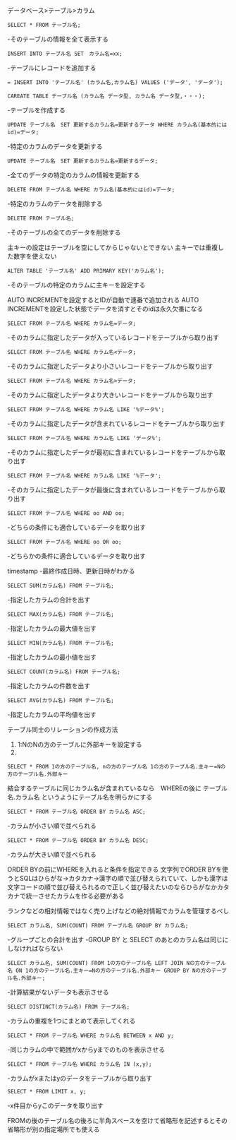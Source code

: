 
データベース>テーブル>カラム

```SQL:MySQL
SELECT * FROM テーブル名;
```
-そのテーブルの情報を全て表示する

```SQL:MySQL
INSERT INTO テーブル名 SET　カラム名=xx;
```
-テーブルにレコードを追加する

```SQL:MySQL
= INSERT INTO 'テーブル名' (カラム名,カラム名) VALUES ('データ', 'データ');
```

```SQL:MySQL
CAREATE TABLE テーブル名 (カラム名 データ型, カラム名 データ型,・・・);
```
-テーブルを作成する

```SQL:MySQL
UPDATE テーブル名　SET 更新するカラム名=更新するデータ WHERE カラム名(基本的にはid)=データ;
```
-特定のカラムのデータを更新する

```SQL:MySQL
UPDATE テーブル名　SET 更新するカラム名=更新するデータ;
```
-全てのデータの特定のカラムの情報を更新する

```SQL:MySQL
DELETE FROM テーブル名 WHERE カラム名(基本的にはid)=データ;
```
-特定のカラムのデータを削除する

```SQL:MySQL
DELETE FROM テーブル名;
```
-そのテーブルの全てのデータを削除する

主キーの設定はテーブルを空にしてからじゃないとできない
主キーでは重複した数字を使えない

```SQL:MySQL
ALTER TABLE 'テーブル名' ADD PRIMARY KEY('カラム名');
```
-そのテーブルの特定のカラムに主キーを設定する

AUTO INCREMENTを設定するとIDが自動で連番で追加される
AUTO INCREMENTを設定した状態でデータを消すとそのidは永久欠番になる

```SQL:MySQL
SELECT FROM テーブル名 WHERE カラム名=データ;
```
-そのカラムに指定したデータが入っているレコードをテーブルから取り出す

```SQL:MySQL
SELECT FROM テーブル名 WHERE カラム名<データ;
```
-そのカラムに指定したデータより小さいレコードをテーブルから取り出す

```SQL:MySQL
SELECT FROM テーブル名 WHERE カラム名>データ;
```
-そのカラムに指定したデータより大きいレコードをテーブルから取り出す

```SQL:MySQL
SELECT FROM テーブル名 WHERE カラム名 LIKE '%データ%';
```
-そのカラムに指定したデータが含まれているレコードをテーブルから取り出す

```SQL:MySQL
SELECT FROM テーブル名 WHERE カラム名 LIKE 'データ%';
```
-そのカラムに指定したデータが最初に含まれているレコードをテーブルから取り出す

```SQL:MySQL
SELECT FROM テーブル名 WHERE カラム名 LIKE '%データ';
```
-そのカラムに指定したデータが最後に含まれているレコードをテーブルから取り出す

```SQL:MySQL
SELECT FROM テーブル名 WHERE oo AND oo;
```
-どちらの条件にも適合しているデータを取り出す

```SQL:MySQL
SELECT FROM テーブル名 WHERE oo OR oo;
```
-どちらかの条件に適合しているデータを取り出す

timestamp
-最終作成日時、更新日時がわかる

```SQL:MySQL
SELECT SUM(カラム名) FROM テーブル名;
```
-指定したカラムの合計を出す

```SQL:MySQL
SELECT MAX(カラム名) FROM テーブル名;
```
-指定したカラムの最大値を出す

```SQL:MySQL
SELECT MIN(カラム名) FROM テーブル名;
```
-指定したカラムの最小値を出す

```SQL:MySQL
SELECT COUNT(カラム名) FROM テーブル名;
```
-指定したカラムの件数を出す

```SQL:MySQL
SELECT AVG(カラム名) FROM テーブル名;
```
-指定したカラムの平均値を出す

テーブル同士のリレーションの作成方法
1. 1:NのNの方のテーブルに外部キーを設定する
2.
```SQL:MySQL
SELECT * FROM 1の方のテーブル名, nの方のテーブル名 1の方のテーブル名.主キー=Nの方のテーブル名.外部キー
```

結合するテーブルに同じカラム名が含まれているなら　WHEREの後に テーブル名.カラム名 というようにテーブル名を明らかにする

```SQL:MySQL
SELECT * FROM テーブル名 ORDER BY カラム名 ASC;
```
-カラムが小さい順で並べられる

```SQL:MySQL
SELECT * FROM テーブル名 ORDER BY カラム名 DESC;
```
-カラムが大きい順で並べられる

ORDER BYの前にWHEREを入れると条件を指定できる
文字列でORDER BYを使うとSQLはひらがな→カタカナ→漢字の順で並び替えられていて、しかも漢字は文字コードの順で並び替えられるので正しく並び替えたいのならひらがなかカタカナで統一させたカラムを作る必要がある

ランクなどの相対情報ではなく売り上げなどの絶対情報でカラムを管理するべし

```SQL:MySQL
SELECT カラム名, SUM(COUNT) FROM テーブル名 GROUP BY カラム名;
```
-グループごとの合計を出す
-GROUP BY と SELECT のあとのカラム名は同じにしなければならない

```SQL:MySQL
SELECT カラム名, SUM(COUNT) FROM 1の方のテーブル名 LEFT JOIN Nの方のテーブル名 ON 1の方のテーブル名.主キー=Nの方のテーブル名.外部キー GROUP BY Nの方のテーブル名.外部キー;
```
-計算結果がないデータも表示させる

```SQL:MySQL
SELECT DISTINCT(カラム名) FROM テーブル名;
```
-カラムの重複を1つにまとめて表示してくれる

```SQL:MySQL
SELECT * FROM テーブル名 WHERE カラム名 BETWEEN x AND y;
```
-同じカラムの中で範囲がxからyまでのものを表示させる

```SQL:MySQL
SELECT * FROM テーブル名 WHERE カラム名 IN (x,y);
```
-カラムがxまたはyのデータをテーブルから取り出す

```SQL:MySQL
SELECT * FROM LIMIT x, y;
```
-x件目からyこのデータを取り出す

FROMの後のテーブル名の後ろに半角スペースを空けて省略形を記述するとその省略形が別の指定場所でも使える